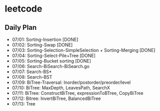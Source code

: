 # leetcode

## Daily Plan
* 07/01: Sorting-Insertion [DONE]
* 07/02: Sorting-Swap [DONE]
* 07/03: Sorting-Selection-SimpleSelection + Sorting-Merging [DONE]
* 07/04: Sorting-Select-Pile+Tree [DONE]
* 07/05: Sorting-Bucket sorting [DONE]
* 07/06: Search-BiSearch-BiSearch.go 
* 07/07: Search-BS*
* 07/08: Search-BST
* 07/09: BiTree-Traversal: Inorder/postorder/preorder/level
* 07/10: BiTree: MaxDepth, LeavesPath, SearchX
* 07/11: BiTree: ConstructBiTree, expressionToBTree, CopyBiTree
* 07/12: Bitree: InvertBiTree, BalancedBiTree
* 07/13: Tree 
